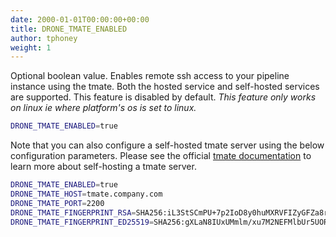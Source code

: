 ```yaml
---
date: 2000-01-01T00:00:00+00:00
title: DRONE_TMATE_ENABLED
author: tphoney
weight: 1
---
```


Optional boolean value. Enables remote ssh access to your pipeline instance using the tmate. Both the hosted service and self-hosted services are supported. This feature is disabled by default. _This feature only works on linux ie where platform's os is set to linux._

```bash
DRONE_TMATE_ENABLED=true
```

Note that you can also configure a self-hosted tmate server using the below configuration parameters. Please see the official [tmate documentation](https://tmate.io/) to learn more about self-hosting a tmate server.

```bash
DRONE_TMATE_ENABLED=true
DRONE_TMATE_HOST=tmate.company.com
DRONE_TMATE_PORT=2200
DRONE_TMATE_FINGERPRINT_RSA=SHA256:iL3StSCmPU+7p2IoD8y0huMXRVFIZyGFZa8r+lO3U5I
DRONE_TMATE_FINGERPRINT_ED25519=SHA256:gXLaN8IUxUMmlm/xu7M2NEFMlbUr5UORUgMi86Kh+tI
```
